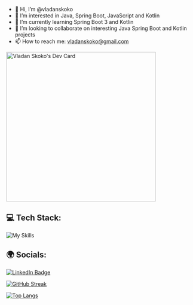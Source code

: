- 👋 Hi, I’m @vladanskoko
- 👀 I’m interested in Java, Spring Boot, JavaScript and Kotlin
- 🌱 I’m currently learning Spring Boot 3 and Kotlin
- 💞️ I’m looking to collaborate on interesting Java Spring Boot and Kotlin projects
- 📫 How to reach me: vladanskoko@gmail.com

<!---
vladanskoko/vladanskoko is a ✨ special ✨ repository because its `README.md` (this file) appears on your GitHub profile.
You can click the Preview link to take a look at your changes.
--->

<a href="https://app.daily.dev/vladanskoko"><img src="https://api.daily.dev/devcards/72dd62a676104f08bbe6433d54cdb2b4.png?r=lme" width="400" alt="Vladan Skoko's Dev Card"/></a>

## 💻 Tech Stack:

![My Skills](https://skillicons.dev/icons?i=java,kotlin,spring,hibernate,javascript,jquery,html,css,cs,dotnet,cpp,c,git,github,idea,eclipse,visualstudio,vscode,postman,mysql,mongodb,linux,figma&perline=8)

## 🌍 Socials:

<a href="https://www.linkedin.com/in/vladanskoko/">
  <img src="https://img.shields.io/badge/LinkedIn-Profile-blue?style=for-the-badge&logo=linkedin&logoColor=white" alt="LinkedIn Badge"/>
</a>

[![GitHub Streak](http://github-readme-streak-stats.herokuapp.com?user=vladanskoko&theme=dark&background=000000)](https://git.io/streak-stats)

[![Top Langs](https://github-readme-stats.vercel.app/api/top-langs/?username=vladanskoko&layout=compact&theme=vision-friendly-dark)](https://github.com/vladanskoko/github-readme-stats)
